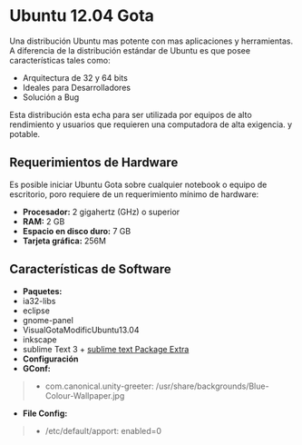 Ubuntu 12.04 Gota
=================
Una distribución Ubuntu mas potente con mas aplicaciones y herramientas. A diferencia de la distribución estándar de Ubuntu es que posee características tales como:
 * Arquitectura de 32 y 64 bits
 * Ideales para Desarrolladores
 * Solución a Bug

Esta distribución esta echa para ser utilizada por equipos de alto rendimiento y usuarios que requieren una computadora de alta exigencia. y potable.

Requerimientos de Hardware
--------------------------
Es posible iniciar Ubuntu Gota sobre cualquier notebook o equipo de escritorio, poro requiere de un requerimiento mínimo de hardware:
 * **Procesador:** 2 gigahertz (GHz) o superior
 * **RAM:** 2 GB
 * **Espacio en disco duro:** 7 GB
 * **Tarjeta gráfica:** 256M

Características de Software
---------------------------
 * **Paquetes:**
  * ia32-libs
  * eclipse
  * gnome-panel
  * VisualGotaModificUbuntu13.04
  * inkscape
  * sublime Text 3 + [sublime text Package Extra](https://github.com/alfa30/sublime-text-Package-Extra)
 * **Configuración**
  * **GConf:**
   > * com.canonical.unity-greeter: /usr/share/backgrounds/Blue-Colour-Wallpaper.jpg
  * **File Config:**
   > * /etc/default/apport: enabled=0